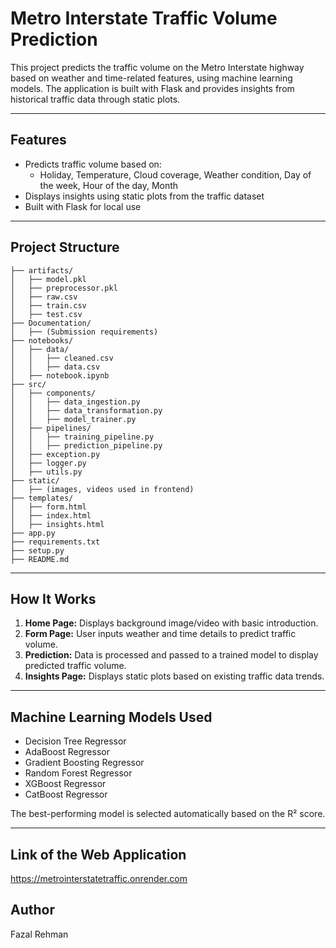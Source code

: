 # Metro Interstate Traffic Volume Prediction

This project predicts the traffic volume on the Metro Interstate highway based on weather and time-related features, using machine learning models. The application is built with Flask and provides insights from historical traffic data through static plots.

---

## Features

- Predicts traffic volume based on:
  - Holiday, Temperature, Cloud coverage, Weather condition, Day of the week, Hour of the day, Month
- Displays insights using static plots from the traffic dataset
- Built with Flask for local use

---

## Project Structure

```
├── artifacts/
│   ├── model.pkl
│   ├── preprocessor.pkl
│   ├── raw.csv
│   ├── train.csv
│   ├── test.csv
├── Documentation/
│   ├── (Submission requirements)
├── notebooks/
│   ├── data/
│   │   ├── cleaned.csv
│   │   ├── data.csv
│   ├── notebook.ipynb
├── src/
│   ├── components/
│   │   ├── data_ingestion.py
│   │   ├── data_transformation.py
│   │   ├── model_trainer.py
│   ├── pipelines/
│   │   ├── training_pipeline.py
│   │   ├── prediction_pipeline.py
│   ├── exception.py
│   ├── logger.py
│   ├── utils.py
├── static/
│   ├── (images, videos used in frontend)
├── templates/
│   ├── form.html
│   ├── index.html
│   ├── insights.html
├── app.py
├── requirements.txt
├── setup.py
├── README.md
```

---

## How It Works

1. **Home Page:** Displays background image/video with basic introduction.
2. **Form Page:** User inputs weather and time details to predict traffic volume.
3. **Prediction:** Data is processed and passed to a trained model to display predicted traffic volume.
4. **Insights Page:** Displays static plots based on existing traffic data trends.

---

## Machine Learning Models Used

- Decision Tree Regressor
- AdaBoost Regressor
- Gradient Boosting Regressor
- Random Forest Regressor
- XGBoost Regressor
- CatBoost Regressor

The best-performing model is selected automatically based on the R² score.

---

## Link of the Web Application

https://metrointerstatetraffic.onrender.com


## Author

Fazal Rehman
